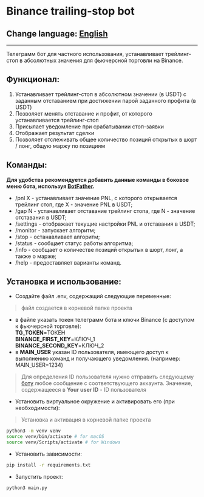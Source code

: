 # Binance trailing-stop bot
## Change language: [English](README.en.md)
***
Телеграмм бот для частного использования, устанавливает трейлинг-стоп в абсолютных значения для фьючерсной торговли на Binance.
## Функционал:
1. Устанавливает трейлинг-стоп в абсолютном значении (в USDT) с заданным отставанием при достижении парой заданного профита (в USDT)
2. Позволяет менять отставание и профит, от которого устанавливается трейлинг-стоп
3. Присылает уведомление при срабатывании стоп-заявки
4. Отображает результат сделки
5. Позволяет отслеживать общее количество позиций открытых в шорт / лонг, общую маржу по позициям
## Команды:
**Для удобства рекомендуется добавить данные команды в боковое меню бота, используя [BotFather](https://t.me/BotFather).**
- /pnl X - устанавливает значение PNL, с которого открывается трейлинг стоп, где Х - значение PNL в USDT;           
- /gap N - устанавливает отставание трейлинг стопа, где N - значение отставания в USDT;
- /settings - отображает текущие настройки PNL и отставания в USDT;
- /monitor - запускает алгоритм;
- /stop - останавливает алгоритм;
- /status - сообщает статус работы алгоритма;
- /info - сообщает о количестве позиций открытых в шорт, лонг, а также о марже;
- /help - предоставляет варианты команд.
## Установка и использование:
- Создайте файл .env, содержащий следующие переменные:
> файл создается в корневой папке проекта
  - в файле указать токен телеграмм бота и ключи Binance (с доступом к фьючерсной торговле):\
  **TG_TOKEN**=ТОКЕН\
  **BINANCE_FIRST_KEY**=КЛЮЧ_1\
  **BINANCE_SECOND_KEY**=КЛЮЧ_2
  - в **MAIN_USER** указан ID пользователя, имеющего доступ к выполнению команд и получающего уведомления. (например: MAIN_USER=1234)
> Для определения ID пользователя нужно отправить следующему [боту](https://t.me/getmyid_bot) любое сообщение с соответствующего аккаунта. Значение, содержащееся в **Your user ID** - ID пользователя
- Установить виртуальное окружение и активировать его (при необходимости):
> Установка и активация в корневой папке проекта
```sh
python3 -m venv venv
source venv/bin/activate # for macOS
source venv/Scripts/activate # for Windows
```
- Установить зависимости:
```sh
pip install -r requirements.txt
```
- Запустить проект:
```sh
python3 main.py
```
